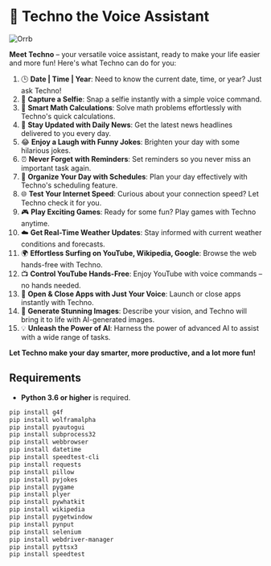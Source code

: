 # 🤖 **Techno the Voice Assistant**

![Orrb](https://github.com/user-attachments/assets/869eb3e5-86e1-4598-9327-e3bbd27f32ac)




**Meet Techno** – your versatile voice assistant, ready to make your life easier and more fun! Here's what Techno can do for you:

1. 🕒 **Date | Time | Year**: Need to know the current date, time, or year? Just ask Techno!
2. 🤳 **Capture a Selfie**: Snap a selfie instantly with a simple voice command.
3. 🔢 **Smart Math Calculations**: Solve math problems effortlessly with Techno's quick calculations.
4. 📰 **Stay Updated with Daily News**: Get the latest news headlines delivered to you every day.
5. 😂 **Enjoy a Laugh with Funny Jokes**: Brighten your day with some hilarious jokes.
6. ⏰ **Never Forget with Reminders**: Set reminders so you never miss an important task again.
7. 📅 **Organize Your Day with Schedules**: Plan your day effectively with Techno's scheduling feature.
8. 🌐 **Test Your Internet Speed**: Curious about your connection speed? Let Techno check it for you.
9. 🎮 **Play Exciting Games**: Ready for some fun? Play games with Techno anytime.
10. ☁️ **Get Real-Time Weather Updates**: Stay informed with current weather conditions and forecasts.
11. 🌍 **Effortless Surfing on YouTube, Wikipedia, Google**: Browse the web hands-free with Techno.
12. 📺 **Control YouTube Hands-Free**: Enjoy YouTube with voice commands – no hands needed.
13. 📱 **Open & Close Apps with Just Your Voice**: Launch or close apps instantly with Techno.
14. 🎨 **Generate Stunning Images**: Describe your vision, and Techno will bring it to life with AI-generated images.
15. 💡 **Unleash the Power of AI**: Harness the power of advanced AI to assist with a wide range of tasks.

**Let Techno make your day smarter, more productive, and a lot more fun!**

## Requirements
- **Python 3.6 or higher** is required.
```bash
pip install g4f
pip install wolframalpha
pip install pyautogui
pip install subprocess32
pip install webbrowser
pip install datetime
pip install speedtest-cli
pip install requests
pip install pillow
pip install pyjokes
pip install pygame
pip install plyer
pip install pywhatkit
pip install wikipedia
pip install pygetwindow
pip install pynput
pip install selenium
pip install webdriver-manager
pip install pyttsx3
pip install speedtest
```

